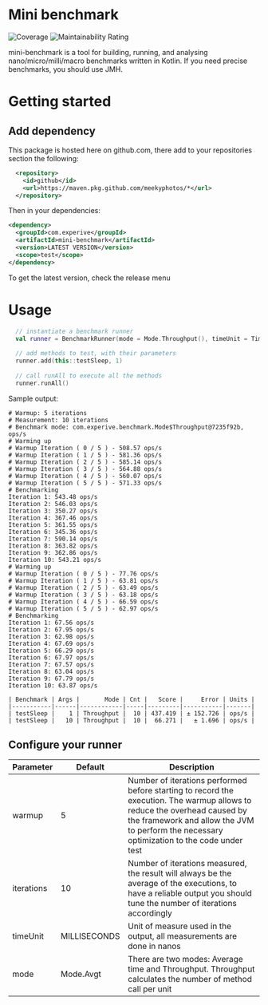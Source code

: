 # Mini benchmark

![Coverage](https://sonar.experive.com/api/project_badges/measure?project=meekyphotos_mini-benchmark&metric=coverage)
![Maintainability Rating](https://sonar.experive.com/api/project_badges/measure?project=meekyphotos_mini-benchmark&metric=sqale_rating)

mini-benchmark is a tool for building, running, and analysing nano/micro/milli/macro benchmarks written in Kotlin.
If you need precise benchmarks, you should use JMH. 

# Getting started

## Add dependency
This package is hosted here on github.com, there add to your repositories section the following:
```xml
  <repository>
    <id>github</id>
    <url>https://maven.pkg.github.com/meekyphotos/*</url>
  </repository>
```
Then in your dependencies:

```xml
<dependency>
  <groupId>com.experive</groupId>
  <artifactId>mini-benchmark</artifactId>
  <version>LATEST VERSION</version>
  <scope>test</scope>
</dependency>
```
To get the latest version, check the release menu

# Usage

```kotlin
  // instantiate a benchmark runner
  val runner = BenchmarkRunner(mode = Mode.Throughput(), timeUnit = TimeUnit.MILLISECONDS)
  
  // add methods to test, with their parameters
  runner.add(this::testSleep, 1)
  
  // call runAll to execute all the methods
  runner.runAll()

```

Sample output:
```
# Warmup: 5 iterations
# Measurement: 10 iterations
# Benchmark mode: com.experive.benchmark.Mode$Throughput@7235f92b, ops/s
# Warming up
# Warmup Iteration ( 0 / 5 ) - 508.57 ops/s
# Warmup Iteration ( 1 / 5 ) - 581.36 ops/s
# Warmup Iteration ( 2 / 5 ) - 585.14 ops/s
# Warmup Iteration ( 3 / 5 ) - 564.88 ops/s
# Warmup Iteration ( 4 / 5 ) - 560.07 ops/s
# Warmup Iteration ( 5 / 5 ) - 571.33 ops/s
# Benchmarking
Iteration 1: 543.48 ops/s
Iteration 2: 546.03 ops/s
Iteration 3: 350.27 ops/s
Iteration 4: 367.46 ops/s
Iteration 5: 361.55 ops/s
Iteration 6: 345.36 ops/s
Iteration 7: 590.14 ops/s
Iteration 8: 363.82 ops/s
Iteration 9: 362.86 ops/s
Iteration 10: 543.21 ops/s
# Warming up
# Warmup Iteration ( 0 / 5 ) - 77.76 ops/s
# Warmup Iteration ( 1 / 5 ) - 63.81 ops/s
# Warmup Iteration ( 2 / 5 ) - 63.49 ops/s
# Warmup Iteration ( 3 / 5 ) - 63.18 ops/s
# Warmup Iteration ( 4 / 5 ) - 66.59 ops/s
# Warmup Iteration ( 5 / 5 ) - 62.97 ops/s
# Benchmarking
Iteration 1: 67.56 ops/s
Iteration 2: 67.95 ops/s
Iteration 3: 62.98 ops/s
Iteration 4: 67.69 ops/s
Iteration 5: 66.29 ops/s
Iteration 6: 67.97 ops/s
Iteration 7: 67.57 ops/s
Iteration 8: 63.04 ops/s
Iteration 9: 67.79 ops/s
Iteration 10: 63.87 ops/s

| Benchmark | Args |       Mode | Cnt |   Score |     Error | Units |
|-----------|------|------------|-----|---------|-----------|-------|
| testSleep |    1 | Throughput |  10 | 437.419 | ± 152.726 | ops/s |
| testSleep |   10 | Throughput |  10 |  66.271 |   ± 1.696 | ops/s |
```

## Configure your runner
|Parameter|Default|Description|
|---------|-------|-----------|
|warmup|5|Number of iterations performed before starting to record the execution. The warmup allows to reduce the overhead caused by the framework and allow the JVM to perform the necessary optimization to the code under test|
|iterations|10|Number of iterations measured, the result will always be the average of the executions, to have a reliable output you should tune the number of iterations accordingly|
|timeUnit|MILLISECONDS|Unit of measure used in the output, all measurements are done in nanos|
|mode|Mode.Avgt|There are two modes: Average time and Throughput. Throughput calculates the number of method call per unit|
